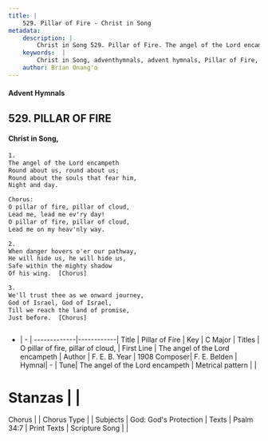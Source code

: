 ```yaml
---
title: |
    529. Pillar of Fire - Christ in Song
metadata:
    description: |
        Christ in Song 529. Pillar of Fire. The angel of the Lord encampeth Round about us, round about us; Round about the souls that fear him, Night and day. Chorus: O pillar of fire, pillar of cloud, Lead me, lead me ev'ry day! O pillar of fire, pillar of cloud, Lead me on my heav'nly way.
    keywords:  |
        Christ in Song, adventhymnals, advent hymnals, Pillar of Fire, The angel of the Lord encampeth. O pillar of fire, pillar of cloud,
    author: Brian Onang'o
---
```


#### Advent Hymnals
## 529. PILLAR OF FIRE
####  Christ in Song,

```txt
1.
The angel of the Lord encampeth
Round about us, round about us;
Round about the souls that fear him,
Night and day.

Chorus:
O pillar of fire, pillar of cloud,
Lead me, lead me ev'ry day!
O pillar of fire, pillar of cloud,
Lead me on my heav'nly way.

2.
When danger hovers o'er our pathway,
He will hide us, he will hide us,
Safe within the mighty shadow 
Of his wing.  [Chorus]

3.
We'll trust thee as we onward journey,
God of Israel, God of Israel,
Till we reach the land of promise,
Just before.  [Chorus]



```

- |   -  |
-------------|------------|
Title | Pillar of Fire |
Key | C Major |
Titles | O pillar of fire, pillar of cloud, |
First Line | The angel of the Lord encampeth |
Author | F. E. B.
Year | 1908
Composer| F. E. Belden |
Hymnal|  - |
Tune| The angel of the Lord encampeth |
Metrical pattern | |
# Stanzas |  |
Chorus |  |
Chorus Type |  |
Subjects | God: God's Protection |
Texts | Psalm 34:7 |
Print Texts | 
Scripture Song |  |
    
